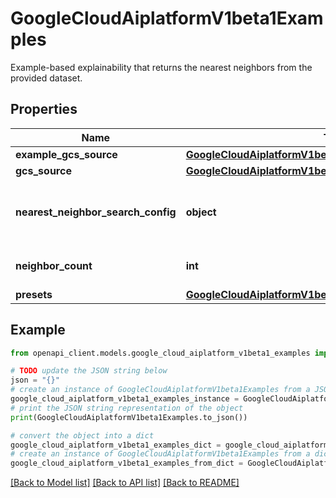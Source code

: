 # GoogleCloudAiplatformV1beta1Examples

Example-based explainability that returns the nearest neighbors from the provided dataset.

## Properties

Name | Type | Description | Notes
------------ | ------------- | ------------- | -------------
**example_gcs_source** | [**GoogleCloudAiplatformV1beta1ExamplesExampleGcsSource**](GoogleCloudAiplatformV1beta1ExamplesExampleGcsSource.md) |  | [optional] 
**gcs_source** | [**GoogleCloudAiplatformV1beta1GcsSource**](GoogleCloudAiplatformV1beta1GcsSource.md) |  | [optional] 
**nearest_neighbor_search_config** | **object** | The full configuration for the generated index, the semantics are the same as metadata and should match [NearestNeighborSearchConfig](https://cloud.google.com/vertex-ai/docs/explainable-ai/configuring-explanations-example-based#nearest-neighbor-search-config). | [optional] 
**neighbor_count** | **int** | The number of neighbors to return when querying for examples. | [optional] 
**presets** | [**GoogleCloudAiplatformV1beta1Presets**](GoogleCloudAiplatformV1beta1Presets.md) |  | [optional] 

## Example

```python
from openapi_client.models.google_cloud_aiplatform_v1beta1_examples import GoogleCloudAiplatformV1beta1Examples

# TODO update the JSON string below
json = "{}"
# create an instance of GoogleCloudAiplatformV1beta1Examples from a JSON string
google_cloud_aiplatform_v1beta1_examples_instance = GoogleCloudAiplatformV1beta1Examples.from_json(json)
# print the JSON string representation of the object
print(GoogleCloudAiplatformV1beta1Examples.to_json())

# convert the object into a dict
google_cloud_aiplatform_v1beta1_examples_dict = google_cloud_aiplatform_v1beta1_examples_instance.to_dict()
# create an instance of GoogleCloudAiplatformV1beta1Examples from a dict
google_cloud_aiplatform_v1beta1_examples_from_dict = GoogleCloudAiplatformV1beta1Examples.from_dict(google_cloud_aiplatform_v1beta1_examples_dict)
```
[[Back to Model list]](../README.md#documentation-for-models) [[Back to API list]](../README.md#documentation-for-api-endpoints) [[Back to README]](../README.md)


